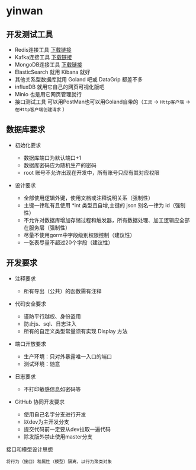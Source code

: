 # yinwan

## 开发测试工具

- Redis连接工具  [下载链接](https://gitee.com/qishibo/AnotherRedisDesktopManager/attach_files/934334/download/Another-Redis-Desktop-Manager.1.5.1.exe)
- Kafka连接工具   [下载链接](https://www.kafkatool.com/download2/offsetexplorer_64bit.exe)
- MongoDB连接工具  [下载链接](https://robomongo.org/)
- ElasticSearch 就用 Kibana 就好
- 其他关系型数据库就用 Goland 吧或 DataGrip 都差不多
- influxDB 就用它自己的网页可视化版吧
- Minio 也是用它网页管理就行
- 接口测试工具 可以用PostMan也可以用Goland自带的（`工具` -> `Http客户端` -> `在Http客户端创建请求` ）

## 数据库要求

- 初始化要求
    - 数据库端口为默认端口+1
    - 数据库密码应为随机生产的密码
    - root 账号不允许出现在开发中，所有账号只应有其对应权限


- 设计要求
    - 全部使用逻辑外键，使用文档或注释说明关系（强制性）
    - 主键一律私有且使用 *int 类型且自增,主键的 json 别名一律为 id（强制性）
    - 不允许对数据库增加存储过程和触发器，所有数据处理、加工逻辑应全部在服务层（强制性）
    - 尽量不使用gorm中字段级别权限控制（建议性）
    - 一张表尽量不超过20个字段（建议性）

## 开发要求

- 注释要求
  - 所有导出（公共）的函数需有注释
  

- 代码安全要求
    - 谨防平行越权、身份盗用
    - 防止js、sql、日志注入
    - 所有的自定义类型常量须有实现 Display 方法
    

- 端口开放要求
    - 生产环境：只对外暴露唯一入口的端口
    - 测试环境：随意


- 日志要求
    - 不打印敏感信息如密码等


- GitHub 协同开发要求
    - 使用自己名字分支进行开发
    - 以dev为主开发分支
    - 提交代码前一定要从dev拉取一遍代码
    - 除发版外禁止使用master分支



接口和模型设计思想

    将行为（接口）和属性（模型）隔离，以行为聚类对象
